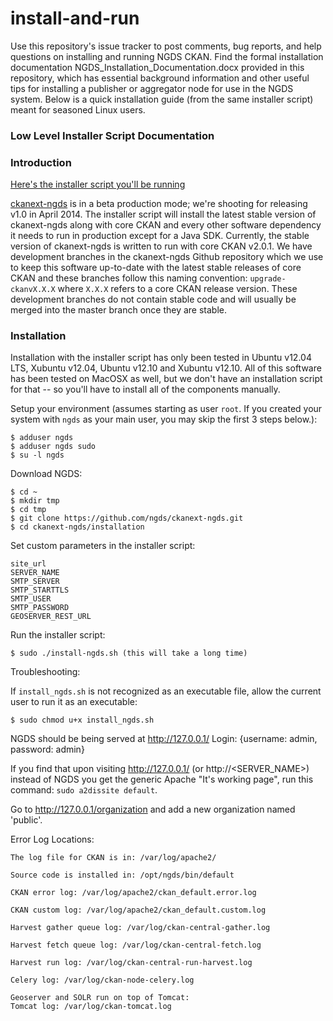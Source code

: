 install-and-run
===============

Use this repository's issue tracker to post comments, bug reports, and help questions on installing and running NGDS CKAN. Find the formal installation documentation NGDS_Installation_Documentation.docx provided in this repository, which has essential background information and other useful tips for installing a publisher or aggregator node for use in the NGDS system. Below is a quick installation guide (from the same installer script) meant for seasoned Linux users.

### Low Level Installer Script Documentation

### Introduction


[Here's the installer script you'll be running](https://github.com/ngds/install-and-run/blob/master/installation/install-ngds.sh)

[ckanext-ngds](https://github.com/ngds/ckanext-ngds) is in a beta production mode; we're shooting for releasing v1.0 in April 2014.  The installer script will install the latest stable version of ckanext-ngds along with core CKAN and every other software dependency it needs to run in production except for a Java SDK.  Currently, the stable version of ckanext-ngds is written to run with core CKAN v2.0.1.  We have development branches in the ckanext-ngds Github repository which we use to keep this software up-to-date with the latest stable releases of core CKAN and these branches follow this naming convention:
`upgrade-ckanvX.X.X` where `X.X.X` refers to a core CKAN release version.  These development branches do not contain stable code and will usually be merged into the master branch once they are stable.

### Installation

Installation with the installer script has only been tested in Ubuntu v12.04 LTS, Xubuntu v12.04, Ubuntu v12.10 and Xubuntu v12.10.  All of this software has been tested on MacOSX as well, but we don't have an installation script for that -- so you'll have to install all of the components manually.  

Setup your environment (assumes starting as user `root`. If you created your system with `ngds` as your main user, you may skip the first 3 steps below.):

    $ adduser ngds
    $ adduser ngds sudo
    $ su -l ngds

Download NGDS:

    $ cd ~
    $ mkdir tmp
    $ cd tmp
    $ git clone https://github.com/ngds/ckanext-ngds.git
    $ cd ckanext-ngds/installation

Set custom parameters in the installer script:

    site_url
    SERVER_NAME
    SMTP_SERVER
    SMTP_STARTTLS
    SMTP_USER
    SMTP_PASSWORD
    GEOSERVER_REST_URL

Run the installer script:

    $ sudo ./install-ngds.sh (this will take a long time)

Troubleshooting:

If `install_ngds.sh` is not recognized as an executable file, allow the current user to run it as an executable:

    $ sudo chmod u+x install_ngds.sh

NGDS should be being served at http://127.0.0.1/
Login: {username: admin, password: admin}

If you find that upon visiting http://127.0.0.1/ (or http://<SERVER_NAME>) instead of NGDS you get the generic Apache "It's working page", run this command: `sudo a2dissite default`.

Go to http://127.0.0.1/organization and add a new organization named 'public'.

Error Log Locations:

    The log file for CKAN is in: /var/log/apache2/

    Source code is installed in: /opt/ngds/bin/default

    CKAN error log: /var/log/apache2/ckan_default.error.log
    
    CKAN custom log: /var/log/apache2/ckan_default.custom.log
    
    Harvest gather queue log: /var/log/ckan-central-gather.log
    
    Harvest fetch queue log: /var/log/ckan-central-fetch.log
    
    Harvest run log: /var/log/ckan-central-run-harvest.log
    
    Celery log: /var/log/ckan-node-celery.log

    Geoserver and SOLR run on top of Tomcat:
    Tomcat log: /var/log/ckan-tomcat.log

